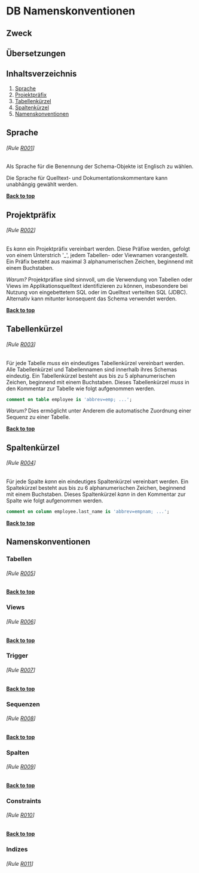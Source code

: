 # DB Namenskonventionen

## Zweck



## Übersetzungen


## Inhaltsverzeichnis



  1. [Sprache](#topic1)
  1. [Projektpräfix](#topic2)
  1. [Tabellenkürzel](#topic3)
  1. [Spaltenkürzel](#topic4)
  1. [Namenskonventionen](#topic5)
## Sprache
###### [Rule [R001](#rule-r001)]

Als Sprache für die Benennung der Schema-Objekte ist Englisch zu wählen.

Die Sprache für Quelltext- und Dokumentationskommentare kann unabhängig gewählt werden.

**[Back to top](#table-of-contents)**
## Projektpräfix
###### [Rule [R002](#rule-r002)]

Es _kann_ ein Projektpräfix vereinbart werden.
Diese Präfixe werden, gefolgt von einem Unterstrich '_', jedem Tabellen- oder Viewnamen vorangestellt.
Ein Präfix besteht aus maximal 3 alphanumerischen Zeichen, beginnend mit einem Buchstaben.

_Warum?_ Projektpräfixe sind sinnvoll, um die Verwendung von Tabellen oder Views im Applikationsquelltext identifizieren zu können, insbesondere bei Nutzung von
eingebettetem SQL oder im Quelltext verteilten SQL (JDBC). Alternativ kann mitunter konsequent das Schema verwendet werden.


**[Back to top](#table-of-contents)**
## Tabellenkürzel
###### [Rule [R003](#rule-r003)]

Für jede Tabelle _muss_ ein eindeutiges Tabellenkürzel vereinbart werden.
Alle Tabellenkürzel und Tabellennamen sind innerhalb ihres Schemas eindeutig.
Ein Tabellenkürzel besteht aus bis zu 5 alphanumerischen Zeichen, beginnend mit einem Buchstaben.
Dieses Tabellenkürzel _muss_ in den Kommentar zur Tabelle wie folgt aufgenommen werden.

  ```sql
  comment on table employee is 'abbrev=emp; ...';
  ```

_Warum?_ Dies ermöglicht unter Anderem die automatische Zuordnung einer Sequenz zu einer Tabelle.


**[Back to top](#table-of-contents)**
## Spaltenkürzel
###### [Rule [R004](#rule-r004)]


Für jede Spalte _kann_ ein eindeutiges Spaltenkürzel vereinbart werden.
Ein Spaltekürzel besteht aus bis zu 6 alphanumerischen Zeichen, beginnend mit einem Buchstaben.
Dieses Spaltenkürzel _kann_ in den Kommentar zur Spalte wie folgt aufgenommen werden.

  ```sql
  comment on column employee.last_name is 'abbrev=empnam; ...';
  ```


**[Back to top](#table-of-contents)**
## Namenskonventionen

### Tabellen
###### [Rule [R005](#rule-r005)]

**[Back to top](#table-of-contents)**
### Views
###### [Rule [R006](#rule-r006)]

**[Back to top](#table-of-contents)**
### Trigger
###### [Rule [R007](#rule-r007)]

**[Back to top](#table-of-contents)**
### Sequenzen
###### [Rule [R008](#rule-r008)]

**[Back to top](#table-of-contents)**
### Spalten
###### [Rule [R009](#rule-r009)]

**[Back to top](#table-of-contents)**
### Constraints
###### [Rule [R010](#rule-r010)]

**[Back to top](#table-of-contents)**
### Indizes
###### [Rule [R011](#rule-r011)]




